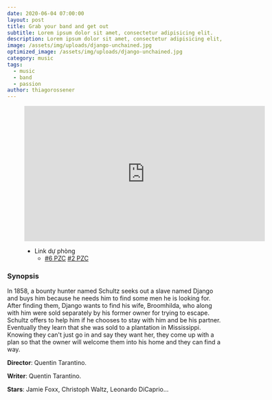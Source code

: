 ```yaml
---
date: 2020-06-04 07:00:00
layout: post
title: Grab your band and get out
subtitle: Lorem ipsum dolor sit amet, consectetur adipisicing elit.
description: Lorem ipsum dolor sit amet, consectetur adipisicing elit, sed do eiusmod tempor incididunt ut labore et dolore magna aliqua.
image: /assets/img/uploads/django-unchained.jpg
optimized_image: /assets/img/uploads/django-unchained.jpg
category: music
tags:
  - music
  - band
  - passion
author: thiagorossener
---
```


<figure class="video_container">
 <iframe width="560" height="315" src="https://dood.to/e/ns6y6svs0f5nc3e3qutvbpvpb443uads" frameborder="0" name="phim" allowfullscreen></iframe>

  <div id="third-party-server"><ul class="server-list">           <li class="backup-server">              
    <span class="server-title">Link dự phòng</span>             
    <ul class="list-episode">               
    <li class="episode">                              
    <a  href="https://www.fembed.com/v/7ry-jsg81nmdqrk" target="phim">#6 PZC</a>      
    <a  href="https://dood.to/e/ns6y6svs0f5nc3e3qutvbpvpb443uads" target="phim">#2 PZC</a>              </li>                                                                 
  </ul>           
</li>         
</ul></div>
</figure>

### Synopsis
In 1858, a bounty hunter named Schultz seeks out a slave named Django and buys him because he needs him to find some men he is looking for. After finding them, Django wants to find his wife, Broomhilda, who along with him were sold separately by his former owner for trying to escape. Schultz offers to help him if he chooses to stay with him and be his partner. Eventually they learn that she was sold to a plantation in Mississippi. Knowing they can't just go in and say they want her, they come up with a plan so that the owner will welcome them into his home and they can find a way.  

**Director**: Quentin Tarantino.  

**Writer**: Quentin Tarantino.  

**Stars**: Jamie Foxx, Christoph Waltz, Leonardo DiCaprio...  
     




